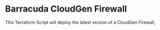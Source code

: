 # Barracuda CloudGen Firewall

This Terraform Script will deploy the latest version of a CloudGen Firewall, 

